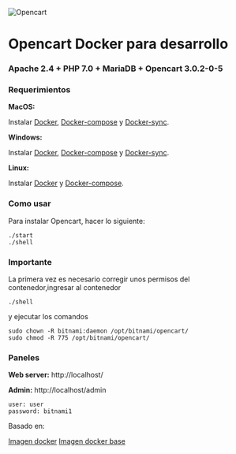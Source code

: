![Opencart](https://www.opencart.com/application/view/image/icon/opencart-logo.png)

#  Opencart Docker para desarrollo

### Apache 2.4 + PHP 7.0 + MariaDB + Opencart 3.0.2-0-5

### Requerimientos

**MacOS:**

Instalar [Docker](https://docs.docker.com/docker-for-mac/install/), [Docker-compose](https://docs.docker.com/compose/install/#install-compose) y [Docker-sync](https://github.com/EugenMayer/docker-sync/wiki/docker-sync-on-OSX).

**Windows:**

Instalar [Docker](https://docs.docker.com/docker-for-windows/install/), [Docker-compose](https://docs.docker.com/compose/install/#install-compose) y [Docker-sync](https://github.com/EugenMayer/docker-sync/wiki/docker-sync-on-Windows).

**Linux:**

Instalar [Docker](https://docs.docker.com/engine/installation/linux/docker-ce/ubuntu/) y [Docker-compose](https://docs.docker.com/compose/install/#install-compose).

### Como usar

Para instalar Opencart, hacer lo siguiente:

```
./start
./shell
```

### Importante
La primera vez es necesario corregir unos permisos del contenedor,ingresar al contenedor
```
./shell
```

y ejecutar los comandos
```
sudo chown -R bitnami:daemon /opt/bitnami/opencart/
sudo chmod -R 775 /opt/bitnami/opencart/
```

### Paneles

**Web server:** http://localhost/

**Admin:** http://localhost/admin

    user: user
    password: bitnami1

Basado en:

[Imagen docker](https://hub.docker.com/r/bitnami/opencart)
[Imagen docker base](https://hub.docker.com/r/bitnami/minideb-extras/)
